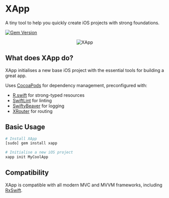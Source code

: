 # XApp
A tiny tool to help you quickly create iOS projects with strong foundations.

[![Gem Version](https://badge.fury.io/rb/xapp.svg)](https://badge.fury.io/rb/xapp)

<p align="center">
<img src="https://raw.githubusercontent.com/reececomo/XApp/master/XApp.jpg" alt="XApp" width="400" style="max-width:400px;width:auto;height:auto;"/>
</p>

## What does XApp do?
XApp initialises a new base iOS project with the essential tools for building a great app.

Uses [CocoaPods](https://cocoapods.org) for dependency management, preconfigured with:
- [R.swift](https://github.com/mac-cain13/R.swift) for strong-typed resources
- [SwiftLint](https://github.com/realm/SwiftLint) for linting
- [SwiftyBeaver](https://github.com/SwiftyBeaver/SwiftyBeaver) for logging
- [XRouter](https://github.com/reececomo/XRouter) for routing

## Basic Usage

```bash
# Install XApp
[sudo] gem install xapp

# Initialise a new iOS project
xapp init MyCoolApp
```

## Compatibility
XApp is compatible with all modern MVC and MVVM frameworks, including [RxSwift](https://github.com/ReactiveX/RxSwift).
